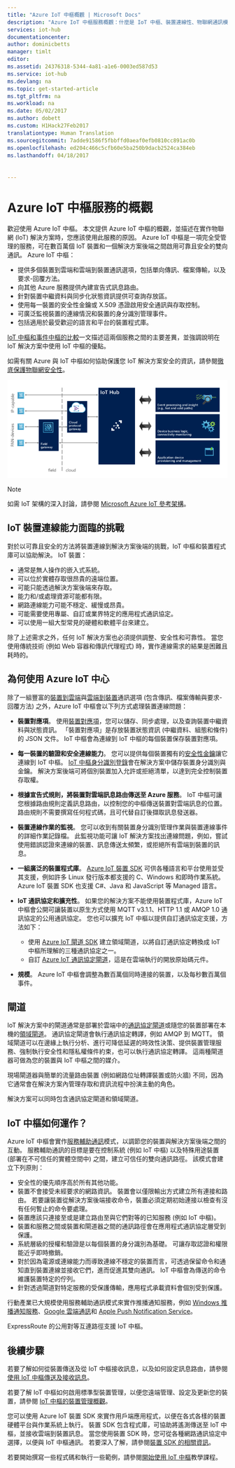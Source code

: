```yaml
---
title: "Azure IoT 中樞概觀 | Microsoft Docs"
description: "Azure IoT 中樞服務概觀：什麼是 IoT 中樞、裝置連線性、物聯網通訊模式、閘道器和服務輔助通訊模式"
services: iot-hub
documentationcenter: 
author: dominicbetts
manager: timlt
editor: 
ms.assetid: 24376318-5344-4a81-a1e6-0003ed587d53
ms.service: iot-hub
ms.devlang: na
ms.topic: get-started-article
ms.tgt_pltfrm: na
ms.workload: na
ms.date: 05/02/2017
ms.author: dobett
ms.custom: H1Hack27Feb2017
translationtype: Human Translation
ms.sourcegitcommit: 7adde91586f5fbbffd0aeaf0efb0810cc891ac0b
ms.openlocfilehash: ed204c466c5cfb60e5ba250b9dacb2524ca384eb
ms.lasthandoff: 04/18/2017


---
```

# <a name="overview-of-the-azure-iot-hub-service"></a>Azure IoT 中樞服務的概觀
歡迎使用 Azure IoT 中樞。 本文提供 Azure IoT 中樞的概觀，並描述在實作物聯網 (IoT) 解決方案時，您應該使用此服務的原因。 Azure IoT 中樞是一項完全受管理的服務，可在數百萬個 IoT 裝置和一個解決方案後端之間啟用可靠且安全的雙向通訊。 Azure IoT 中樞：

* 提供多個裝置到雲端和雲端到裝置通訊選項，包括單向傳訊、檔案傳輸，以及要求-回覆方法。
* 向其他 Azure 服務提供內建宣告式訊息路由。
* 針對裝置中繼資料與同步化狀態資訊提供可查詢存放區。
* 使用每一裝置的安全性金鑰或 X.509 憑證啟用安全通訊與存取控制。
* 可廣泛監視裝置的連線情況和裝置的身分識別管理事件。
* 包括適用於最受歡迎的語言和平台的裝置程式庫。

[IoT 中樞和事件中樞的比較][lnk-compare]一文描述這兩個服務之間的主要差異，並強調說明在 IoT 解決方案中使用 IoT 中樞的優點。

如需有關 Azure 與 IoT 中樞如何協助保護您 IoT 解決方案安全的資訊，請參閱[徹底保護物聯網安全性][lnk-security-ground-up]。

![Azure IoT 中樞做為物聯網解決方案中的雲端閘道][img-architecture]

> [!NOTE]
> 如需 IoT 架構的深入討論，請參閱 [Microsoft Azure IoT 參考架構][lnk-refarch]。
> 
> 

## <a name="iot-device-connectivity-challenges"></a>IoT 裝置連線能力面臨的挑戰
對於以可靠且安全的方法將裝置連線到解決方案後端的挑戰，IoT 中樞和裝置程式庫可以協助解決。 IoT 裝置：

* 通常是無人操作的嵌入式系統。
* 可以位於實體存取很昂貴的遠端位置。
* 可能只能透過解決方案後端來存取。
* 能力和/或處理資源可能都有限。
* 網路連線能力可能不穩定、緩慢或昂貴。
* 可能需要使用專屬、自訂或業界特定的應用程式通訊協定。
* 可以使用一組大型常見的硬體和軟體平台來建立。

除了上述需求之外，任何 IoT 解決方案也必須提供調整、安全性和可靠性。 當您使用傳統技術 (例如 Web 容器和傳訊代理程式) 時，實作連線需求的結果是困難且耗時的。

## <a name="why-use-azure-iot-hub"></a>為何使用 Azure IoT 中心
除了一組豐富的[裝置到雲端][lnk-d2c-guidance]與[雲端到裝置][lnk-c2d-guidance]通訊選項 (包含傳訊、檔案傳輸與要求-回覆方法) 之外，Azure IoT 中樞會以下列方式處理裝置連線問題：

* **裝置對應項**。 使用[裝置對應項][lnk-twins]，您可以儲存、同步處理，以及查詢裝置中繼資料與狀態資訊。 「裝置對應項」是存放裝置狀態資訊 (中繼資料、組態和條件) 的 JSON 文件。 IoT 中樞會為連線到 IoT 中樞的每個裝置保存裝置對應項。 
* **每一裝置的驗證和安全連線能力**。 您可以提供每個裝置獨有的[安全性金鑰][lnk-devguide-security]讓它連線到 IoT 中樞。 [IoT 中樞身分識別登錄][lnk-devguide-identityregistry]會在解決方案中儲存裝置身分識別與金鑰。 解決方案後端可將個別裝置加入允許或拒絕清單，以達到完全控制裝置存取權。
* **根據宣告式規則，將裝置對雲端訊息路由傳送至 Azure 服務**。 IoT 中樞可讓您根據路由規則定義訊息路由，以控制您的中樞傳送裝置對雲端訊息的位置。 路由規則不需要撰寫任何程式碼，且可代替自訂後擷取訊息發送器。
* **裝置連線作業的監視**。 您可以收到有關裝置身分識別管理作業與裝置連線事件的詳細作業記錄檔。 此監視功能可讓 IoT 解決方案找出連線問題，例如，嘗試使用錯誤認證來連線的裝置、訊息傳送太頻繁，或拒絕所有雲端到裝置的訊息。
* **一組廣泛的裝置程式庫**。 [Azure IoT 裝置 SDK][lnk-device-sdks] 可供各種語言和平台使用並受其支援，例如許多 Linux 發行版本都支援的 C、Windows 和即時作業系統。 Azure IoT 裝置 SDK 也支援 C#、Java 和 JavaScript 等 Managed 語言。
* **IoT 通訊協定和擴充性**。 如果您的解決方案不能使用裝置程式庫，Azure IoT 中樞會公開可讓裝置以原生方式使用 MQTT v3.1.1、HTTP 1.1 或 AMQP 1.0 通訊協定的公用通訊協定。 您也可以擴充 IoT 中樞以提供自訂通訊協定支援，方法如下：
  
  * 使用 [Azure IoT 閘道 SDK][lnk-gateway-sdk] 建立領域閘道，以將自訂通訊協定轉換成 IoT 中樞所理解的三種通訊協定之一。 
  * 自訂 [Azure IoT 通訊協定閘道][protocol-gateway]，這是在雲端執行的開放原始碼元件。
* **規模**。 Azure IoT 中樞會調整為數百萬個同時連接的裝置，以及每秒數百萬個事件。

## <a name="gateways"></a>閘道
IoT 解決方案中的閘道通常是部署於雲端中的[通訊協定閘道][lnk-gateway]或隨您的裝置部署在本機的[領域閘道][lnk-field-gateway]。 通訊協定閘道會執行通訊協定轉譯，例如 AMQP 到 MQTT。 領域閘道可以在邊緣上執行分析、進行可降低延遲的時效性決策、提供裝置管理服務、強制執行安全性和隱私權條件約束，也可以執行通訊協定轉譯。 這兩種閘道器可做為您的裝置與 IoT 中樞之間的媒介。

現場閘道器與簡單的流量路由裝置 (例如網路位址轉譯裝置或防火牆) 不同，因為它通常會在解決方案內管理存取和資訊流程中扮演主動的角色。

解決方案可以同時包含通訊協定閘道和領域閘道。

## <a name="how-does-iot-hub-work"></a>IoT 中樞如何運作？
Azure IoT 中樞會實作[服務輔助通訊][lnk-service-assisted-pattern]模式，以調節您的裝置與解決方案後端之間的互動。 服務輔助通訊的目標是要在控制系統 (例如 IoT 中樞) 以及特殊用途裝置 (部署在不可信任的實體空間中) 之間，建立可信任的雙向通訊路徑。 該模式會建立下列原則：

* 安全性的優先順序高於所有其他功能。
* 裝置不會接受未經要求的網路資訊。 裝置會以僅限輸出方式建立所有連接和路由。 若要讓裝置從解決方案後端接收命令，裝置必須定期初始連接以檢查有沒有任何暫止的命令要處理。
* 裝置應該只連接至或是建立路由至與它們對等的已知服務 (例如 IoT 中樞)。
* 裝置和服務之間或裝置和閘道器之間的通訊路徑會在應用程式通訊協定層受到保護。
* 系統層級的授權和驗證是以每個裝置的身分識別為基礎。 可讓存取認證和權限能近乎即時撤銷。
* 對於因為電源或連線能力而導致連線不穩定的裝置而言，可透過保留命令和通知直到裝置連線並接收它們，進而促進其雙向通訊。 IoT 中樞會為傳送的命令維護裝置特定的佇列。
* 針對透過閘道對特定服務的受保護傳輸，應用程式承載資料會個別受到保護。

行動產業已大規模使用服務輔助通訊模式來實作推播通知服務，例如 [Windows 推播通知服務][lnk-wns]、[Google 雲端通訊][lnk-google-messaging]和 [Apple Push Notification Service][lnk-apple-push]。

ExpressRoute 的公用對等互連路徑支援 IoT 中樞。

## <a name="next-steps"></a>後續步驟
若要了解如何從裝置傳送及從 IoT 中樞接收訊息，以及如何設定訊息路由，請參閱[使用 IoT 中樞傳送及接收訊息][lnk-send-messages]。

若要了解 IoT 中樞如何啟用標準型裝置管理，以便您遠端管理、設定及更新您的裝置，請參閱 [IoT 中樞的裝置管理概觀][lnk-device-management]。

您可以使用 Azure IoT 裝置 SDK 來實作用戶端應用程式，以便在各式各樣的裝置硬體平台與作業系統上執行。 裝置 SDK 包含程式庫，可協助將遙測傳送至 IoT 中樞，並接收雲端到裝置訊息。 當您使用裝置 SDK 時，您可從各種網路通訊協定中選擇，以便與 IoT 中樞通訊。 若要深入了解，請參閱[裝置 SDK 的相關資訊][lnk-device-sdks]。

若要開始撰寫一些程式碼和執行一些範例，請參閱[開始使用 IoT 中樞][lnk-get-started]教學課程。

[img-architecture]: media/iot-hub-what-is-iot-hub/hubarchitecture.png


[lnk-get-started]: iot-hub-csharp-csharp-getstarted.md
[protocol-gateway]: https://github.com/Azure/azure-iot-protocol-gateway/blob/master/README.md
[lnk-service-assisted-pattern]: http://blogs.msdn.com/b/clemensv/archive/2014/02/10/service-assisted-communication-for-connected-devices.aspx "服務輔助通訊 (由 Clemens Vasters 撰寫的部落格文章)"
[lnk-compare]: iot-hub-compare-event-hubs.md
[lnk-gateway]: iot-hub-protocol-gateway.md
[lnk-field-gateway]: iot-hub-devguide-endpoints.md#field-gateways
[lnk-devguide-identityregistry]: iot-hub-devguide-identity-registry.md
[lnk-devguide-security]: iot-hub-devguide-security.md
[lnk-wns]: https://msdn.microsoft.com/library/windows/apps/mt187203.aspx
[lnk-google-messaging]: https://developers.google.com/cloud-messaging/
[lnk-apple-push]: https://developer.apple.com/library/ios/documentation/NetworkingInternet/Conceptual/RemoteNotificationsPG/Chapters/ApplePushService.html#//apple_ref/doc/uid/TP40008194-CH100-SW9
[lnk-device-sdks]: https://github.com/Azure/azure-iot-sdks
[lnk-refarch]: http://download.microsoft.com/download/A/4/D/A4DAD253-BC21-41D3-B9D9-87D2AE6F0719/Microsoft_Azure_IoT_Reference_Architecture.pdf
[lnk-gateway-sdk]: https://github.com/Azure/azure-iot-gateway-sdk
[lnk-send-messages]: iot-hub-devguide-messaging.md
[lnk-device-management]: iot-hub-device-management-overview.md

[lnk-twins]: iot-hub-devguide-device-twins.md
[lnk-c2d-guidance]: iot-hub-devguide-c2d-guidance.md
[lnk-d2c-guidance]: iot-hub-devguide-d2c-guidance.md

[lnk-security-ground-up]: iot-hub-security-ground-up.md

